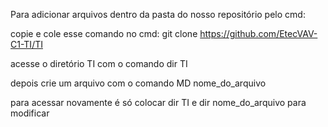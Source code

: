 Para adicionar arquivos dentro da pasta do nosso repositório pelo cmd:

copie e cole esse comando no cmd: git clone https://github.com/EtecVAV-C1-TI/TI

acesse o diretório TI com o comando dir TI

depois crie um arquivo com o comando MD nome_do_arquivo

para acessar novamente é só colocar dir TI e dir nome_do_arquivo para modificar
